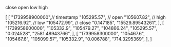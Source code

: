 close open low high

[
[
"1739958900000",// timestamp
"105295.57",    // open
"105607.82",    // high
"105216.92",    // low
"105472.99",    // close
"0.147185",
"15529.89543261",
],
[
"1739958600000",
"105332.9",
"105479.27",
"104866.24",
"105295.57",
"0.024528",
"2581.48943766",
],
[
"1739958300000",
"105467.6",
"105467.6",
"105099.57",
"105332.9",
"0.006788",
"714.3295369",
],
]